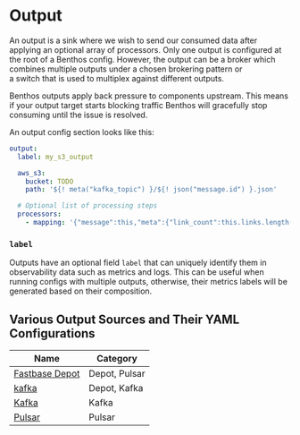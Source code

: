 # Output

An output is a sink where we wish to send our consumed data after applying an optional array of processors. Only one output is configured at the root of a Benthos config. However, the output can be a broker which combines multiple outputs under a chosen brokering pattern or a switch that is used to multiplex against different outputs. 

Benthos outputs apply back pressure to components upstream. This means if your output target starts blocking traffic Benthos will gracefully stop consuming until the issue is resolved.

An output config section looks like this:

```yaml
output:
  label: my_s3_output

  aws_s3:
    bucket: TODO
    path: '${! meta("kafka_topic") }/${! json("message.id") }.json'

  # Optional list of processing steps
  processors:
    - mapping: '{"message":this,"meta":{"link_count":this.links.length()}}'
```

### `label`

Outputs have an optional field `label` that can uniquely identify them in observability data such as metrics and logs. This can be useful when running configs with multiple outputs, otherwise, their metrics labels will be generated based on their composition.

## Various Output Sources and Their YAML Configurations

|Name|Category|
|---|---|
|[Fastbase Depot](./output/fastbase_depot.md)|Depot, Pulsar|
|[kafka](./output/kafka_depot.md)|Depot, Kafka|
|[Kafka](./output/kafka.md)|Kafka|
|[Pulsar](./output/pulsar.md)|Pulsar|